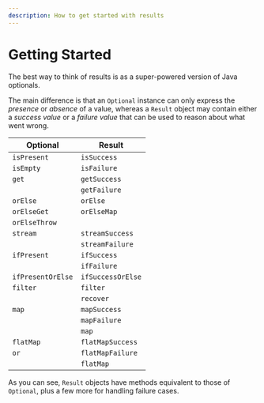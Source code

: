 ```yaml
---
description: How to get started with results
---
```


# Getting Started

The best way to think of results is as a super-powered version of Java optionals.

The main difference is that an `Optional` instance can only express the _presence_ or _absence_ of a value, whereas a `Result` object may contain either a _success value_ or a _failure value_ that can be used to reason about what went wrong.

| Optional          | Result            |
| ----------------- | ----------------- |
| `isPresent`       | `isSuccess`       |
| `isEmpty`         | `isFailure`       |
| `get`             | `getSuccess`      |
|                   | `getFailure`      |
| `orElse`          | `orElse`          |
| `orElseGet`       | `orElseMap`       |
| `orElseThrow`     |                   |
| `stream`          | `streamSuccess`   |
|                   | `streamFailure`   |
| `ifPresent`       | `ifSuccess`       |
|                   | `ifFailure`       |
| `ifPresentOrElse` | `ifSuccessOrElse` |
| `filter`          | `filter`          |
|                   | `recover`         |
| `map`             | `mapSuccess`      |
|                   | `mapFailure`      |
|                   | `map`             |
| `flatMap`         | `flatMapSuccess`  |
| `or`              | `flatMapFailure`  |
|                   | `flatMap`         |

As you can see, `Result` objects have methods equivalent to those of `Optional`, plus a few more for handling failure cases.
